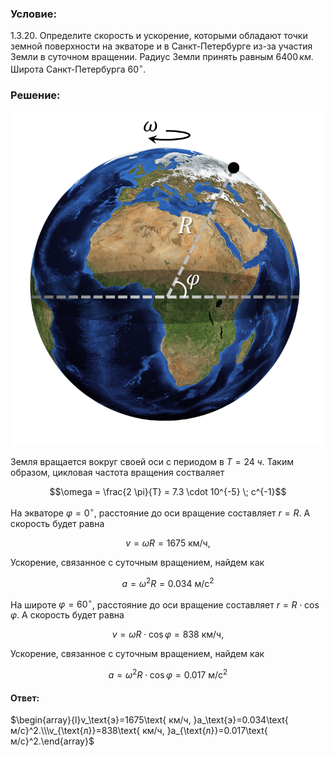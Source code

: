 ###  Условие: 

$1.3.20$. Определите скорость и ускорение, которыми обладают точки земной поверхности на экваторе и в Санкт-Петербурге из-за участия Земли в суточном вращении. Радиус Земли принять равным $6400 \,км$. Широта Санкт-Петербурга $60^{\circ}.$ 

###  Решение: 

![|746x792, 42%](../../img/1.3.20/drawing.png)

Земля вращается вокруг своей оси с периодом в $T = 24\;ч$. Таким образом, цикловая частота вращения состваляет 

$$\omega = \frac{2 \pi}{T} = 7.3 \cdot 10^{-5} \; c^{-1}$$ 

На экваторе $\varphi = 0^{\circ}$, расстояние до оси вращение составляет $r =R$. А скорость будет равна 

$$v = \omega R=1675\text{ км/ч, }$$ 

Ускорение, связанное с суточным вращением, найдем как 

$$a = \omega^2 R=0.034\text{ м/c}^2$$ 

На широте $\varphi = 60^{\circ}$, расстояние до оси вращение составляет $r =R\cdot \cos\varphi$. А скорость будет равна 

$$v = \omega R\cdot \cos\varphi=838\text{ км/ч, }$$ 

Ускорение, связанное с суточным вращением, найдем как 

$$a = \omega^2 R\cdot \cos\varphi=0.017\text{ м/c}^2$$ 

####  Ответ: 

$\begin{array}{l}v_\text{э}=1675\text{ км/ч, }a_\text{э}=0.034\text{ м/c}^2.\\\v_{\text{л}}=838\text{ км/ч, }a_{\text{л}}=0.017\text{ м/c}^2.\end{array}$ 

  

